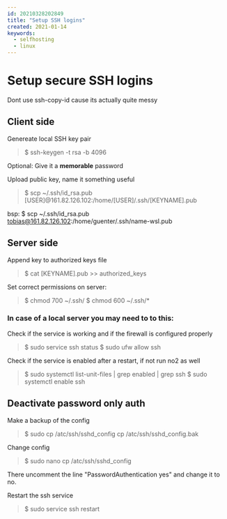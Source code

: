 ```yaml
---
id: 20210328202849
title: "Setup SSH logins"
created: 2021-01-14
keywords:
  - selfhosting
  - linux
---
```


# Setup secure SSH logins

Dont use ssh-copy-id cause its actually quite messy

## Client side

Genereate local SSH key pair

> $ ssh-keygen -t rsa -b 4096

Optional: Give it a **memorable** password

Upload public key, name it something useful

> $ scp ~/.ssh/id_rsa.pub [USER]@161.82.126.102:/home/[USER]/.ssh/[KEYNAME].pub

bsp: $ scp ~/.ssh/id_rsa.pub tobias@161.82.126.102:/home/guenter/.ssh/name-wsl.pub

## Server side

Append key to authorized keys file

> $ cat [KEYNAME].pub >> authorized_keys

Set correct permissions on server:

> $ chmod 700 ~/.ssh/
> $ chmod 600 ~/.ssh/\*

### In case of a local server you may need to to this:

Check if the service is working and if the firewall is configured properly

> $ sudo service ssh status
> $ sudo ufw allow ssh

Check if the service is enabled after a restart, if not run no2 as well

> $ sudo systemctl list-unit-files | grep enabled | grep ssh
> $ sudo systemctl enable ssh

## Deactivate password only auth

Make a backup of the config

> $ sudo cp /atc/ssh/sshd_config cp /atc/ssh/sshd_config.bak

Change config

> $ sudo nano cp /atc/ssh/sshd_config

There uncomment the line "PasswordAuthentication yes" and change it to no.

Restart the ssh service

> $ sudo service ssh restart
